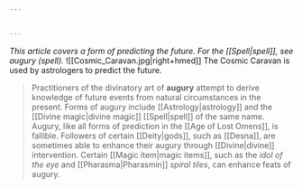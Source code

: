 ```yaml
---


---
```

*This article covers a form of predicting the future. For the [[Spell|spell]], see augury (spell).*
![[Cosmic_Caravan.jpg|right+hmed]] 
 The Cosmic Caravan is used by astrologers to predict the future.
> Practitioners of the divinatory art of **augury** attempt to derive knowledge of future events from natural circumstances in the present. Forms of augury include [[Astrology|astrology]] and the [[Divine magic|divine magic]] [[Spell|spell]] of the same name. Augury, like all forms of prediction in the [[Age of Lost Omens]], is fallible.
> Followers of certain [[Deity|gods]], such as [[Desna]], are sometimes able to enhance their augury through [[Divine|divine]] intervention. Certain [[Magic item|magic items]], such as the *idol of the eye* and [[Pharasma|Pharasmin]] *spiral tiles*, can enhance feats of augury.







